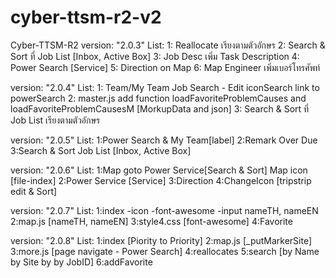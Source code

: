 # cyber-ttsm-r2-v2
Cyber-TTSM-R2
version: "2.0.3"
List: 
	1: Reallocate เรียงตามตัวอักษร
	2: Search & Sort ที่ Job List [Inbox, Active Box]
	3: Job Desc เพิ่ม Task Description
	4: Power Search [Service]
	5: Direction on Map
	6: Map Engineer เพิ่มเบอร์โทรศัพท์
	
version: "2.0.4"
List: 
	1: Team/My Team Job Search - Edit iconSearch link to powerSearch
	2: master.js add function loadFavoriteProblemCauses and loadFavoriteProblemCausesM [MorkupData and json]
	3: Search & Sort ที่ Job List เรียงตามตัวอักษร

version: "2.0.5"
List: 
	1:Power Search & My Team[label]
	2:Remark Over Due
	3:Search & Sort Job List [Inbox, Active Box]

version: "2.0.6"
List:
	1:Map goto Power Service[Search & Sort]
	  Map icon [file-index]
	2:Power Service [Service]
	3:Direction
	4:ChangeIcon [tripstrip edit & Sort]

version: "2.0.7"
List:
	1:index
		-icon
		-font-awesome
		-input nameTH, nameEN
	2:map.js [nameTH, nameEN]
	3:style4.css [font-awesome]
	4:Favorite

version: "2.0.8"
List:
	1:index [Piority to Priority]
	2:map.js [_putMarkerSite]
	3:more.js [page navigate - Power Search]
	4:reallocates 
	5:search [by Name by Site by by JobID]
	6:addFavorite
	